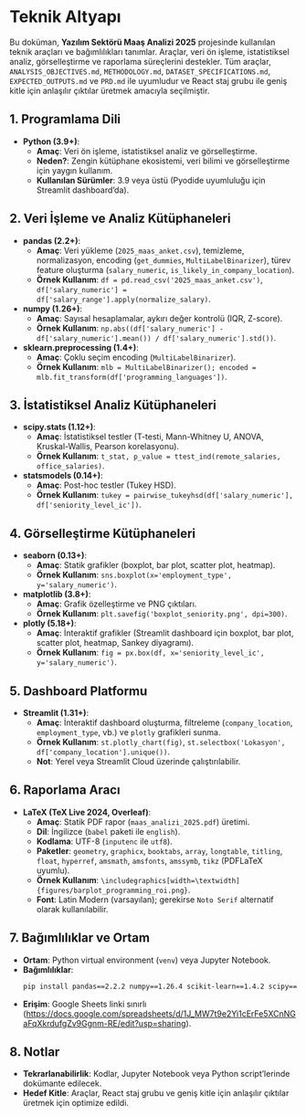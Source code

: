 # Teknik Altyapı

Bu doküman, **Yazılım Sektörü Maaş Analizi 2025** projesinde kullanılan teknik araçları ve bağımlılıkları tanımlar. Araçlar, veri ön işleme, istatistiksel analiz, görselleştirme ve raporlama süreçlerini destekler. Tüm araçlar, `ANALYSIS_OBJECTIVES.md`, `METHODOLOGY.md`, `DATASET_SPECIFICATIONS.md`, `EXPECTED_OUTPUTS.md` ve `PRD.md` ile uyumludur ve React staj grubu ile geniş kitle için anlaşılır çıktılar üretmek amacıyla seçilmiştir.

## 1. Programlama Dili
- **Python (3.9+)**:
  - **Amaç**: Veri ön işleme, istatistiksel analiz ve görselleştirme.
  - **Neden?**: Zengin kütüphane ekosistemi, veri bilimi ve görselleştirme için yaygın kullanım.
  - **Kullanılan Sürümler**: 3.9 veya üstü (Pyodide uyumluluğu için Streamlit dashboard’da).

## 2. Veri İşleme ve Analiz Kütüphaneleri
- **pandas (2.2+)**:
  - **Amaç**: Veri yükleme (`2025_maas_anket.csv`), temizleme, normalizasyon, encoding (`get_dummies`, `MultiLabelBinarizer`), türev feature oluşturma (`salary_numeric`, `is_likely_in_company_location`).
  - **Örnek Kullanım**: `df = pd.read_csv('2025_maas_anket.csv')`, `df['salary_numeric'] = df['salary_range'].apply(normalize_salary)`.
- **numpy (1.26+)**:
  - **Amaç**: Sayısal hesaplamalar, aykırı değer kontrolü (IQR, Z-score).
  - **Örnek Kullanım**: `np.abs((df['salary_numeric'] - df['salary_numeric'].mean()) / df['salary_numeric'].std())`.
- **sklearn.preprocessing (1.4+)**:
  - **Amaç**: Çoklu seçim encoding (`MultiLabelBinarizer`).
  - **Örnek Kullanım**: `mlb = MultiLabelBinarizer(); encoded = mlb.fit_transform(df['programming_languages'])`.

## 3. İstatistiksel Analiz Kütüphaneleri
- **scipy.stats (1.12+)**:
  - **Amaç**: İstatistiksel testler (T-testi, Mann-Whitney U, ANOVA, Kruskal-Wallis, Pearson korelasyonu).
  - **Örnek Kullanım**: `t_stat, p_value = ttest_ind(remote_salaries, office_salaries)`.
- **statsmodels (0.14+)**:
  - **Amaç**: Post-hoc testler (Tukey HSD).
  - **Örnek Kullanım**: `tukey = pairwise_tukeyhsd(df['salary_numeric'], df['seniority_level_ic'])`.

## 4. Görselleştirme Kütüphaneleri
- **seaborn (0.13+)**:
  - **Amaç**: Statik grafikler (boxplot, bar plot, scatter plot, heatmap).
  - **Örnek Kullanım**: `sns.boxplot(x='employment_type', y='salary_numeric')`.
- **matplotlib (3.8+)**:
  - **Amaç**: Grafik özelleştirme ve PNG çıktıları.
  - **Örnek Kullanım**: `plt.savefig('boxplot_seniority.png', dpi=300)`.
- **plotly (5.18+)**:
  - **Amaç**: İnteraktif grafikler (Streamlit dashboard için boxplot, bar plot, scatter plot, heatmap, Sankey diyagramı).
  - **Örnek Kullanım**: `fig = px.box(df, x='seniority_level_ic', y='salary_numeric')`.

## 5. Dashboard Platformu
- **Streamlit (1.31+)**:
  - **Amaç**: İnteraktif dashboard oluşturma, filtreleme (`company_location`, `employment_type`, vb.) ve `plotly` grafikleri sunma.
  - **Örnek Kullanım**: `st.plotly_chart(fig)`, `st.selectbox('Lokasyon', df['company_location'].unique())`.
  - **Not**: Yerel veya Streamlit Cloud üzerinde çalıştırılabilir.

## 6. Raporlama Aracı
- **LaTeX (TeX Live 2024, Overleaf)**:
  - **Amaç**: Statik PDF rapor (`maas_analizi_2025.pdf`) üretimi.
  - **Dil**: İngilizce (`babel` paketi ile `english`).
  - **Kodlama**: UTF-8 (`inputenc` ile `utf8`).
  - **Paketler**: `geometry`, `graphicx`, `booktabs`, `array`, `longtable`, `titling`, `float`, `hyperref`, `amsmath`, `amsfonts`, `amssymb`, `tikz` (PDFLaTeX uyumlu).
  - **Örnek Kullanım**: `\includegraphics[width=\textwidth]{figures/barplot_programming_roi.png}`.
  - **Font**: Latin Modern (varsayılan); gerekirse `Noto Serif` alternatif olarak kullanılabilir.

## 7. Bağımlılıklar ve Ortam
- **Ortam**: Python virtual environment (`venv`) veya Jupyter Notebook.
- **Bağımlılıklar**: 
  ```bash
  pip install pandas==2.2.2 numpy==1.26.4 scikit-learn==1.4.2 scipy==1.12.0 statsmodels==0.14.1 seaborn==0.13.2 matplotlib==3.8.3 plotly==5.18.0 streamlit==1.31.0
  ```
- **Erişim**: Google Sheets linki sınırlı (https://docs.google.com/spreadsheets/d/1J_MW7t9e2Yi1cErFe5XCnNGaFqXkrdufgZv9Ggnm-RE/edit?usp=sharing).

## 8. Notlar
- **Tekrarlanabilirlik**: Kodlar, Jupyter Notebook veya Python script’lerinde dokümante edilecek.
- **Hedef Kitle**: Araçlar, React staj grubu ve geniş kitle için anlaşılır çıktılar üretmek için optimize edildi.